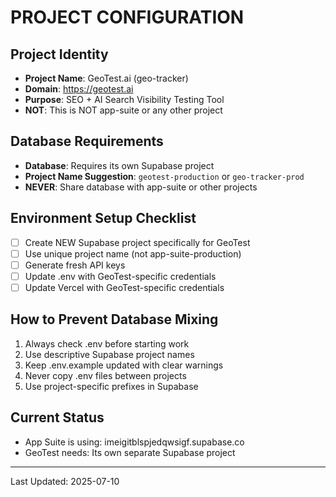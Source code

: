 # PROJECT CONFIGURATION

## Project Identity
- **Project Name**: GeoTest.ai (geo-tracker)
- **Domain**: https://geotest.ai
- **Purpose**: SEO + AI Search Visibility Testing Tool
- **NOT**: This is NOT app-suite or any other project

## Database Requirements
- **Database**: Requires its own Supabase project
- **Project Name Suggestion**: `geotest-production` or `geo-tracker-prod`
- **NEVER**: Share database with app-suite or other projects

## Environment Setup Checklist
- [ ] Create NEW Supabase project specifically for GeoTest
- [ ] Use unique project name (not app-suite-production)
- [ ] Generate fresh API keys
- [ ] Update .env with GeoTest-specific credentials
- [ ] Update Vercel with GeoTest-specific credentials

## How to Prevent Database Mixing
1. Always check .env before starting work
2. Use descriptive Supabase project names
3. Keep .env.example updated with clear warnings
4. Never copy .env files between projects
5. Use project-specific prefixes in Supabase

## Current Status
- App Suite is using: imeigitblspjedqwsigf.supabase.co
- GeoTest needs: Its own separate Supabase project

---
Last Updated: 2025-07-10